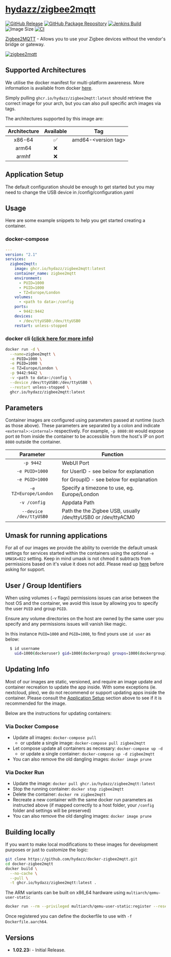 <!-- DO NOT EDIT THIS FILE MANUALLY  -->

# [hydazz/zigbee2mqtt](https://github.com/hydazz/docker-zigbee2mqtt)

[![GitHub Release](https://img.shields.io/github/release/hydazz/docker-zigbee2mqtt.svg?color=94398d&labelColor=555555&logoColor=ffffff&style=for-the-badge&logo=github)](https://github.com/hydazz/docker-zigbee2mqtt/releases)
[![GitHub Package Repository](https://img.shields.io/static/v1.svg?color=94398d&labelColor=555555&logoColor=ffffff&style=for-the-badge&label=hyde.services&message=GitHub%20Package&logo=github)](https://github.com/hydazz/docker-zigbee2mqtt/packages)
[![Jenkins Build](https://img.shields.io/jenkins/build?labelColor=555555&logoColor=ffffff&style=for-the-badge&jobUrl=https%3A%2F%2Fci.hyde.services%2Fjob%2FDocker-Pipeline-Builders%2Fjob%2Fdocker-zigbee2mqtt%2Fjob%2Fmain%2F&logo=jenkins)](https://jenkins.hyde.services/job/Docker-Pipeline-Builders/job/docker-zigbee2mqtt/job/main/)
![Image Size](https://img.shields.io/docker/image-size/hydaz/zigbee2mqtt.svg?color=94398d&labelColor=555555&logoColor=ffffff&style=for-the-badge&logo=docker)
[![CI](https://img.shields.io/badge/dynamic/yaml?color=94398d&labelColor=555555&logoColor=ffffff&style=for-the-badge&label=CI&query=CI&url=https%3A%2F%2Fci-tests.hyde.services%2Fzigbee2mqtt%2Flatest%2Fci-status.yml)](https://ci-tests.hyde.services/hydazz/zigbee2mqtt/latest/index.html)

[Zigbee2MQTT](https://www.zigbee2mqtt.io/) - Allows you to use your Zigbee devices without the vendor's bridge or gateway.

[![zigbee2mqtt](https://www.zigbee2mqtt.io/logo.png)](https://www.zigbee2mqtt.io/)

## Supported Architectures

We utilise the docker manifest for multi-platform awareness. More information is available from docker [here](https://github.com/docker/distribution/blob/master/docs/spec/manifest-v2-2.md#manifest-list).

Simply pulling `ghcr.io/hydazz/zigbee2mqtt:latest` should retrieve the correct image for your arch, but you can also pull specific arch images via tags.

The architectures supported by this image are:

| Architecture | Available | Tag |
| :----: | :----: | ---- |
| x86-64 | ✅ | amd64-\<version tag\> |
| arm64 | ❌ | |
| armhf| ❌ | |

## Application Setup

The default configuration should be enough to get started but you may need to change the USB device in /config/configuration.yaml

## Usage

Here are some example snippets to help you get started creating a container.

### docker-compose

```yaml
---
version: "2.1"
services:
  zigbee2mqtt:
    image: ghcr.io/hydazz/zigbee2mqtt:latest
    container_name: zigbee2mqtt
    environment:
      - PUID=1000
      - PGID=1000
      - TZ=Europe/London
    volumes:
      - <path to data>:/config
    ports:
      - 9442:9442
    devices:
      - /dev/ttyUSB0:/dev/ttyUSB0
    restart: unless-stopped
```

### docker cli ([click here for more info](https://docs.docker.com/engine/reference/commandline/cli/))

```bash
docker run -d \
  --name=zigbee2mqtt \
  -e PUID=1000 \
  -e PGID=1000 \
  -e TZ=Europe/London \
  -p 9442:9442 \
  -v <path to data>:/config \
  --device /dev/ttyUSB0:/dev/ttyUSB0 \
  --restart unless-stopped \
  ghcr.io/hydazz/zigbee2mqtt:latest
```

## Parameters

Container images are configured using parameters passed at runtime (such as those above). These parameters are separated by a colon and indicate `<external>:<internal>` respectively. For example, `-p 8080:80` would expose port `80` from inside the container to be accessible from the host's IP on port `8080` outside the container.

| Parameter | Function |
| :----: | --- |
| `-p 9442` | WebUI Port |
| `-e PUID=1000` | for UserID - see below for explanation |
| `-e PGID=1000` | for GroupID - see below for explanation |
| `-e TZ=Europe/London` | Specify a timezone to use, eg. Europe/London |
| `-v /config` | Appdata Path |
| `--device /dev/ttyUSB0` | Path the the Zigbee USB, usually /dev/ttyUSB0 or /dev/ttyACM0 |


## Umask for running applications

For all of our images we provide the ability to override the default umask settings for services started within the containers using the optional `-e UMASK=022` setting.
Keep in mind umask is not chmod it subtracts from permissions based on it's value it does not add. Please read up [here](https://en.wikipedia.org/wiki/Umask) before asking for support.

## User / Group Identifiers

When using volumes (`-v` flags) permissions issues can arise between the host OS and the container, we avoid this issue by allowing you to specify the user `PUID` and group `PGID`.

Ensure any volume directories on the host are owned by the same user you specify and any permissions issues will vanish like magic.

In this instance `PUID=1000` and `PGID=1000`, to find yours use `id user` as below:

```bash
  $ id username
    uid=1000(dockeruser) gid=1000(dockergroup) groups=1000(dockergroup)
```

## Updating Info

Most of our images are static, versioned, and require an image update and container recreation to update the app inside. With some exceptions (ie. nextcloud, plex), we do not recommend or support updating apps inside the container. Please consult the [Application Setup](#application-setup) section above to see if it is recommended for the image.

Below are the instructions for updating containers:

### Via Docker Compose

* Update all images: `docker-compose pull`
  * or update a single image: `docker-compose pull zigbee2mqtt`
* Let compose update all containers as necessary: `docker-compose up -d`
  * or update a single container: `docker-compose up -d zigbee2mqtt`
* You can also remove the old dangling images: `docker image prune`

### Via Docker Run

* Update the image: `docker pull ghcr.io/hydazz/zigbee2mqtt:latest`
* Stop the running container: `docker stop zigbee2mqtt`
* Delete the container: `docker rm zigbee2mqtt`
* Recreate a new container with the same docker run parameters as instructed above (if mapped correctly to a host folder, your `/config` folder and settings will be preserved)
* You can also remove the old dangling images: `docker image prune`

## Building locally

If you want to make local modifications to these images for development purposes or just to customize the logic:

```bash
git clone https://github.com/hydazz/docker-zigbee2mqtt.git
cd docker-zigbee2mqtt
docker build \
  --no-cache \
  --pull \
  -t ghcr.io/hydazz/zigbee2mqtt:latest .
```

The ARM variants can be built on x86_64 hardware using `multiarch/qemu-user-static`

```bash
docker run --rm --privileged multiarch/qemu-user-static:register --reset
```

Once registered you can define the dockerfile to use with `-f Dockerfile.aarch64`.

## Versions

* **1.02.23:** - Initial Release.
